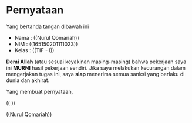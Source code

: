 # Pernyataan
 
Yang bertanda tangan dibawah ini

* Nama : ((Nurul Qomariah))
* NIM : ((165150201111023))
* Kelas : ((TIF - I))

**Demi Allah** (atau sesuai keyakinan masing-masing) bahwa pekerjaan saya ini **MURNI** hasil pekerjaan sendiri. Jika saya melakukan kecurangan dalam mengerjakan tugas ini, saya **siap** menerima semua sanksi yang berlaku di dunia dan akhirat.

Yang membuat pernyataan,

((              ))

((Nurul Qomariah))